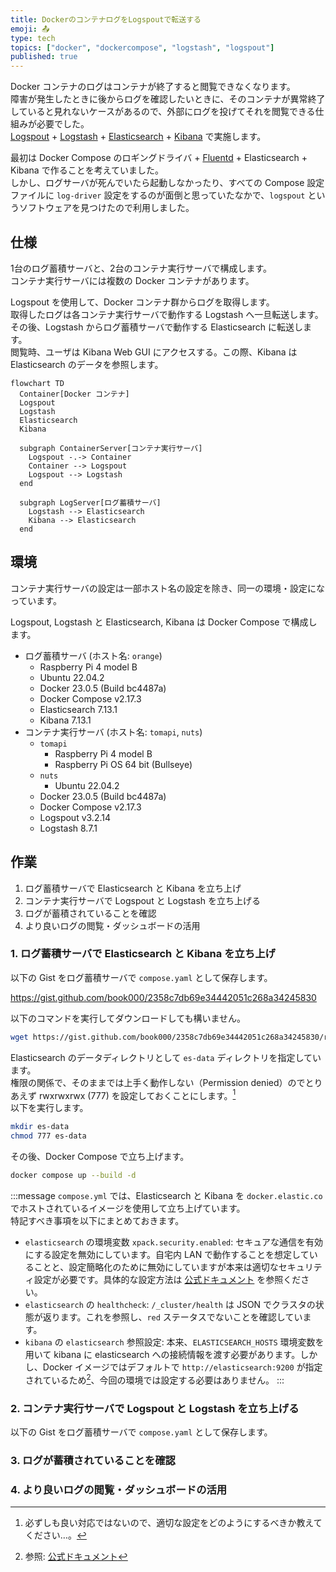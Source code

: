 ```yaml
---
title: DockerのコンテナログをLogspoutで転送する
emoji: 📤
type: tech
topics: ["docker", "dockercompose", "logstash", "logspout"]
published: true
---
```


Docker コンテナのログはコンテナが終了すると閲覧できなくなります。  
障害が発生したときに後からログを確認したいときに、そのコンテナが異常終了していると見れないケースがあるので、外部にログを投げてそれを閲覧できる仕組みが必要でした。  
[Logspout](https://github.com/gliderlabs/logspout) + [Logstash](https://www.elastic.co/jp/logstash/) + [Elasticsearch](https://www.elastic.co/jp/elasticsearch/) + [Kibana](https://www.elastic.co/jp/kibana/) で実施します。

最初は Docker Compose のロギングドライバ + [Fluentd](https://www.fluentd.org/) + Elasticsearch + Kibana で作ることを考えていました。  
しかし、ログサーバが死んでいたら起動しなかったり、すべての Compose 設定ファイルに `log-driver` 設定をするのが面倒と思っていたなかで、`logspout` というソフトウェアを見つけたので利用しました。

## 仕様

1台のログ蓄積サーバと、2台のコンテナ実行サーバで構成します。  
コンテナ実行サーバには複数の Docker コンテナがあります。

Logspout を使用して、Docker コンテナ群からログを取得します。  
取得したログは各コンテナ実行サーバで動作する Logstash へ一旦転送します。  
その後、Logstash からログ蓄積サーバで動作する Elasticsearch に転送します。  
閲覧時、ユーザは Kibana Web GUI にアクセスする。この際、Kibana は Elasticsearch のデータを参照します。

```mermaid
flowchart TD
  Container[Docker コンテナ]
  Logspout
  Logstash
  Elasticsearch
  Kibana

  subgraph ContainerServer[コンテナ実行サーバ]
    Logspout -.-> Container
    Container --> Logspout
    Logspout --> Logstash
  end

  subgraph LogServer[ログ蓄積サーバ]
    Logstash --> Elasticsearch
    Kibana --> Elasticsearch
  end
```

## 環境

コンテナ実行サーバの設定は一部ホスト名の設定を除き、同一の環境・設定になっています。

Logspout, Logstash と Elasticsearch, Kibana は Docker Compose で構成します。

- ログ蓄積サーバ (ホスト名: `orange`)
  - Raspberry Pi 4 model B
  - Ubuntu 22.04.2
  - Docker 23.0.5 (Build bc4487a)
  - Docker Compose v2.17.3
  - Elasticsearch 7.13.1
  - Kibana 7.13.1
- コンテナ実行サーバ (ホスト名: `tomapi`, `nuts`)
  - `tomapi`
    - Raspberry Pi 4 model B
    - Raspberry Pi OS 64 bit (Bullseye)
  - `nuts`  
    - Ubuntu 22.04.2
  - Docker 23.0.5 (Build bc4487a)
  - Docker Compose v2.17.3
  - Logspout v3.2.14
  - Logstash 8.7.1

## 作業

1. ログ蓄積サーバで Elasticsearch と Kibana を立ち上げ
2. コンテナ実行サーバで Logspout と Logstash を立ち上げる
3. ログが蓄積されていることを確認
4. より良いログの閲覧・ダッシュボードの活用

### 1. ログ蓄積サーバで Elasticsearch と Kibana を立ち上げ

以下の Gist をログ蓄積サーバで `compose.yaml` として保存します。

https://gist.github.com/book000/2358c7db69e34442051c268a34245830

以下のコマンドを実行してダウンロードしても構いません。

```bash
wget https://gist.github.com/book000/2358c7db69e34442051c268a34245830/raw/compose.yaml
```

Elasticsearch のデータディレクトリとして `es-data` ディレクトリを指定しています。  
権限の関係で、そのままでは上手く動作しない（Permission denied）のでとりあえず rwxrwxrwx (777) を設定しておくことにします。[^1]  
以下を実行します。

```bash
mkdir es-data
chmod 777 es-data
```

その後、Docker Compose で立ち上げます。

```bash
docker compose up --build -d
```

:::message
`compose.yml` では、Elasticsearch と Kibana を `docker.elastic.co` でホストされているイメージを使用して立ち上げています。  
特記すべき事項を以下にまとめておきます。

- `elasticsearch` の環境変数 `xpack.security.enabled`: セキュアな通信を有効にする設定を無効にしています。自宅内 LAN で動作することを想定していることと、設定簡略化のために無効にしていますが本来は適切なセキュリティ設定が必要です。具体的な設定方法は [公式ドキュメント](https://www.elastic.co/jp/blog/getting-started-with-security) を参照ください。
- `elasticsearch` の `healthcheck`: `/_cluster/health` は JSON でクラスタの状態が返ります。これを参照し、`red` ステータスでないことを確認しています。
- `kibana` の `elasticsearch` 参照設定: 本来、`ELASTICSEARCH_HOSTS` 環境変数を用いて kibana に elasticsearch への接続情報を渡す必要があります。しかし、Docker イメージではデフォルトで `http://elasticsearch:9200` が指定されているため[^2]、今回の環境では設定する必要はありません。
:::

### 2. コンテナ実行サーバで Logspout と Logstash を立ち上げる

以下の Gist をログ蓄積サーバで `compose.yaml` として保存します。


### 3. ログが蓄積されていることを確認

### 4. より良いログの閲覧・ダッシュボードの活用

[^1]: 必ずしも良い対応ではないので、適切な設定をどのようにするべきか教えてください…。
[^2]: 参照: [公式ドキュメント](https://www.elastic.co/guide/en/kibana/current/docker.html#docker-defaults)
